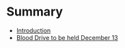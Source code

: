 # Summary

* [Introduction](README.md)
* [Blood Drive to be held December 13](_chapters/blood-drive-to-be-held-december-13-inside-the-shepherd-high-school.md)

